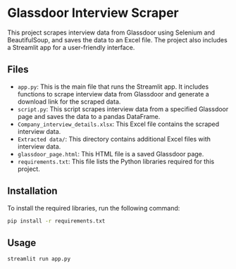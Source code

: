 # Glassdoor Interview Scraper

This project scrapes interview data from Glassdoor using Selenium and BeautifulSoup, and saves the data to an Excel file. The project also includes a Streamlit app for a user-friendly interface.

## Files

- `app.py`: This is the main file that runs the Streamlit app. It includes functions to scrape interview data from Glassdoor and generate a download link for the scraped data.
- `script.py`: This script scrapes interview data from a specified Glassdoor page and saves the data to a pandas DataFrame.
- `Company_interview_details.xlsx`: This Excel file contains the scraped interview data.
- `Extracted data/`: This directory contains additional Excel files with interview data.
- `glassdoor_page.html`: This HTML file is a saved Glassdoor page.
- `requirements.txt`: This file lists the Python libraries required for this project.

## Installation

To install the required libraries, run the following command:

```sh
pip install -r requirements.txt
```

## Usage

```sh
streamlit run app.py
```